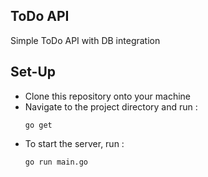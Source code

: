## ToDo API
Simple ToDo API with DB integration

## Set-Up
- Clone this repository onto your machine
- Navigate to the project directory and run :
  ```
  go get
  ```
- To start the server, run :
  ```
  go run main.go
  ```
